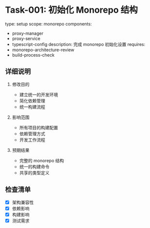 ﻿# Task-001: 初始化 Monorepo 结构

type: setup
scope: monorepo
components:
  - proxy-manager
  - proxy-service
  - typescript-config
description: 完成 monorepo 初始化设置
requires:
  - monorepo-architecture-review
  - build-process-check

## 详细说明
1. 修改目的
   - 建立统一的开发环境
   - 简化依赖管理
   - 统一构建流程

2. 影响范围
   - 所有项目的构建配置
   - 依赖管理方式
   - 开发工作流程

3. 预期结果
   - 完整的 monorepo 结构
   - 统一的构建命令
   - 共享的类型定义

## 检查清单
- [x] 架构兼容性
- [x] 依赖影响
- [x] 构建影响
- [x] 测试需求
